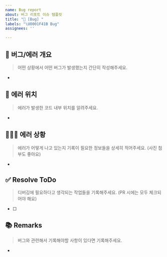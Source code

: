 ```yaml
---
name: Bug report
about: 버그 리포트 이슈 템플릿
title: "🐛 [Bug] "
labels: "\U0001F41B Bug"
assignees: ''

---
```


## 🐛 버그/에러 개요
> 어떤 상황에서 어떤 버그가 발생했는지 간단히 작성해주세요.
- 

## 📄 에러 위치
> 에러가 발생한 코드 내부 위치를 알려주세요.
- 

## 🕵🏻‍♀️ 에러 상황
> 에러가 어떻게 나고 있는지 기록이 필요한 정보들을 상세히 적어주세요. (사진 첨부도 좋아요)
- 

## ✅ Resolve ToDo
> 디버깅에 필요하다고 생각되는 작업들을 기록해주세요. (PR 시에는 모두 체크되어야 해요)
- [ ]  

## 📚 Remarks
> 버그와 관련해서 기록해야할 사항이 있다면 기록해주세요.
- 
